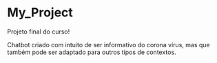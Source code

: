 # My_Project
Projeto final do curso! 

Chatbot criado com intuito de ser informativo do corona vírus, mas que também pode ser adaptado para outros tipos de contextos. 
